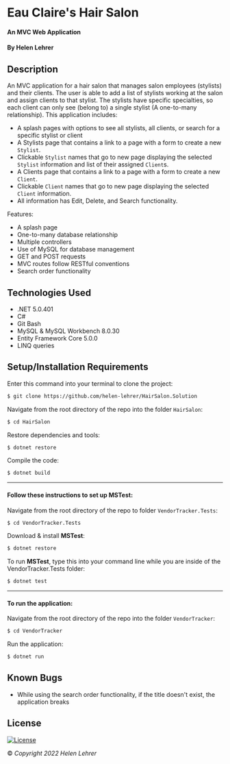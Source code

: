 # Eau Claire's Hair Salon

#### An MVC Web Application 

#### By Helen Lehrer

## Description

 An MVC application for a hair salon that manages salon employees (stylists) and their clients. The user is able to add a list of stylists working at the salon and assign clients to that stylist. The stylists have specific specialties, so each client can only see (belong to) a single stylist (A one-to-many relationship). This application includes:

* A splash pages with options to see all stylists, all clients, or search for a specific stylist or client
* A Stylists page that contains a link to a page with a form to create a new `Stylist`.
* Clickable `Stylist` names that go to new page displaying the selected `Stylist` information and list of their assigned `Client`s.
* A Clients page that contains a link to a page with a form to create a new `Client`.
* Clickable `Client` names that go to new page displaying the selected `Client` information.
* All information has Edit, Delete, and Search functionality.

Features:

* A splash page
* One-to-many database relationship
* Multiple controllers 
* Use of MySQL for database management
* GET and POST requests
* MVC routes follow RESTful conventions
* Search order functionality

## Technologies Used

* .NET 5.0.401
* C#
* Git Bash
* MySQL & MySQL Workbench 8.0.30
* Entity Framework Core 5.0.0
* LINQ queries

## Setup/Installation Requirements

Enter this command into your terminal to clone the project: 
```bash
$ git clone https://github.com/helen-lehrer/HairSalon.Solution
```

Navigate from the root directory of the repo into the folder `HairSalon`:
```bash
$ cd HairSalon
```

Restore dependencies and tools: 
```bash
$ dotnet restore
```

Compile the code: 
```bash
$ dotnet build
```

---

#### Follow these instructions to set up **MSTest**:

Navigate from the root directory of the repo to folder `VendorTracker.Tests`: 
```bash
$ cd VendorTracker.Tests
```

Download & install **MSTest**: 
```bash
$ dotnet restore
```

To run **MSTest**, type this into your command line while you are inside of the VendorTracker.Tests folder: 
```bash
$ dotnet test
```

---

#### To run the application: 

Navigate from the root directory of the repo into the folder `VendorTracker`:
```bash
$ cd VendorTracker
```

Run the application:
```bash
$ dotnet run
```

## Known Bugs

* While using the search order functionality, if the title doesn't exist, the application breaks

## License
[![License](https://img.shields.io/badge/License-BSD_3--Clause-blue.svg)](https://opensource.org/licenses/BSD-3-Clause)

&copy; _Copyright 2022 Helen Lehrer_